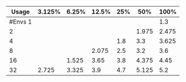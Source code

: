 | Usage | 3.125% | 6.25% | 12.5% | 25% | 50% | 100% |
| --- | --- | --- | --- | --- | --- | --- |
| #Envs 1 |  |  |  |  |  | 1.3 |
| 2 |  |  |  |  | 1.975 | 2.475 |
| 4 |  |  |  | 1.8 | 3.3 | 3.625 |
| 8 |  |  | 2.075 | 2.5 | 3.2 | 3.6 |
| 16 |  | 1.525 | 3.65 | 3.8 | 4.375 | 4.45 |
| 32 | 2.725 | 3.325 | 3.9 | 4.7 | 5.125 | 5.2 |
